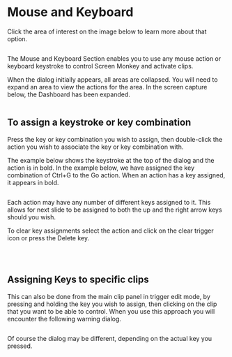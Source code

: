 <h1>Mouse and Keyboard</h1>
<p>Click the area of interest on the image below to learn more about that 
 option.</p>
<p class="hcp2"><img alt="" src="../../../images/SettingsMouseAndKeyboard.png" usemap="#MAP439486350" border="0" class="hcp3">
<map id="MAP439486350" name="MAP439486350">
<area shape="rect" coords="6, 25, 133, 39" href="General.md" alt="">
<area shape="rect" coords="6, 41, 133, 57" href="DisplayRenderer.md" alt="">
<area shape="rect" coords="6, 59, 133, 75" href="Artnet.md" alt="">
<area shape="rect" coords="6, 59, 133, 75" href="Artnet.md" alt="">
<area shape="rect" coords="6, 77, 133, 93" href="CITP.md" alt="">
<area shape="rect" coords="6, 95, 133, 111" href="Network.md" alt="">
<area shape="rect" coords="6, 130, 133, 146" href="MIDI.md" alt="">
<area shape="rect" coords="6, 147, 133, 163" href="ProUpgrade.md" alt="">
<area shape="rect" coords="6, 165, 133, 181" href="Statistics.md" alt="">
<area shape="rect" coords="143, 52, 273, 196" href="#expand" alt="">
</map> </p>
<p>The Mouse and Keyboard Section enables you to use any mouse action or 
 keyboard keystroke to control Screen Monkey and activate clips.</p>
<p><a name="expand"></a>When the dialog initially appears, all areas are 
 collapsed. You will need to expand an area to view the actions for the 
 area. In the screen capture below, the Dashboard has been expanded.</p>
<p class="hcp2"><img alt="" src="../../../images/MouseKeyboardDashboard.png" border="0" class="hcp3"> </p>
<h2>To assign a keystroke or key combination</h2>
<p>Press the key or key combination you wish to assign, then double-click 
 the action you wish to associate the key or key combination with.</p>
<p>The example below shows the keystroke at the top of the dialog and the 
 action is in bold. In the example below, we have assigned the key combination 
 of <span class="hcp4">Ctrl+G</span> to the <span class="hcp4">Go</span> 
 action. When an action has a key assigned, it appears in bold.</p>
<p class="hcp2"><img alt="" src="../../../images/KeyAssigned.png" border="0" class="hcp3"></p>
<p>Each action may have any number of different keys assigned to it. This 
 allows for next slide to be assigned to both the up and the right arrow 
 keys should you wish.</p>
<p>To clear key assignments select the action and click on the clear trigger 
 icon or press the Delete key.</p>
<p class="hcp2"><img alt="" src="../../../images/img_330.jpg" border="0" class="hcp3"></p>
<p class="hcp2">&#160;</p>
<h2>Assigning Keys to specific clips</h2>
<p>This can also be done from the main clip panel in trigger edit mode, by pressing and holding 
 the key you wish to assign, then clicking on the clip that you want to 
 be able to control. When you use this approach you will encounter the 
 following warning dialog.</p>
<p class="hcp2"><img src="../../../images/HotKeyWarning.png" style="border: none;" alt="" border="0"></p>
<p>Of course the dialog may be different, depending on the actual key you 
 pressed.</p>

